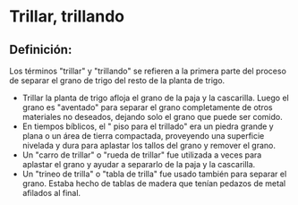 # Trillar, trillando

## Definición: 

Los términos "trillar" y "trillando" se refieren a la primera parte del proceso de separar el grano de trigo del resto de la planta de trigo.

* Trillar la planta de trigo afloja el grano de la paja y la cascarilla.  Luego el grano es "aventado"  para separar el grano completamente de otros materiales no deseados, dejando solo el grano que puede ser comido.
* En tiempos bíblicos, el " piso para el trillado"  era un piedra grande y plana o un área de tierra compactada, proveyendo una superficie nivelada y dura para aplastar los tallos del grano y remover el grano.
* Un "carro de trillar" o "rueda de trillar" fue utilizada a veces para aplastar el grano y ayudar a separarlo de la paja y la cascarilla.
* Un "trineo de trilla" o "tabla de trilla" fue usado también para separar el grano.  Estaba hecho de tablas de madera que tenían pedazos de metal afilados al final.

